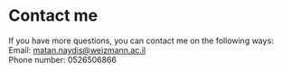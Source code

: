 # Contact me

If you have more questions, you can contact me on the following ways:<br />
Email: [matan.naydis@weizmann.ac.il](mailto:matan.naydis@weizmann.ac.il)<br />
Phone number: 0526506866